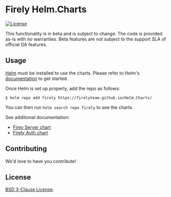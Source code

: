 # Firely Helm.Charts

[![License](https://img.shields.io/badge/License-BSD_3--Clause-blue.svg)](https://opensource.org/licenses/BSD-3-Clause)


This functionality is in beta and is subject to change. The code is provided as-is with no warranties. Beta features are not subject to the support SLA of official GA features.

## Usage

[Helm](https://helm.sh) must be installed to use the charts.
Please refer to Helm's [documentation](https://helm.sh/docs/) to get started.

Once Helm is set up properly, add the repo as follows:

```console
$ helm repo add firely https://firelyteam.github.io/Helm.Charts/
```

You can then run `helm search repo firely` to see the charts.

See additional documentation:
  * [Firey Server chart](./charts/firely-server)
  * [Firely Auth chart](./charts/firely-auth)

## Contributing

We'd love to have you contribute!

## License

[BSD 3-Clause License](./LICENSE).